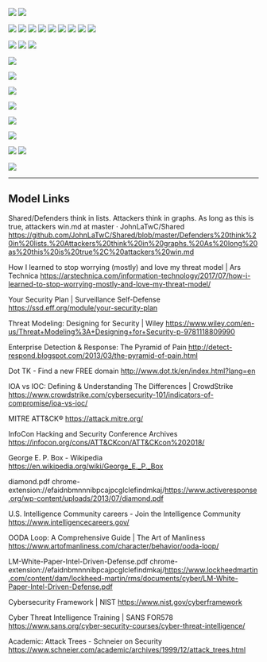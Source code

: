 
![](../../../Media/Pasted%20image%2020230402204017.png)
![](../../../Media/Pasted%20image%2020230402204028.png)

![](../../../Media/Pasted%20image%2020230402204042.png)
![](../../../Media/Pasted%20image%2020230402204053.png)
![](../../../Media/Pasted%20image%2020230402204103.png)
![](../../../Media/Pasted%20image%2020230402204114.png)
![](../../../Media/Pasted%20image%2020230402204127.png)
![](../../../Media/Pasted%20image%2020230402204137.png)
![](../../../Media/Pasted%20image%2020230402204206.png)
![](../../../Media/Pasted%20image%2020230402204217.png)
![](../../../Media/Pasted%20image%2020230402204227.png)

![](../../../Media/Pasted%20image%2020230402204251.png)
![](../../../Media/Pasted%20image%2020230402204303.png)
![](../../../Media/Pasted%20image%2020230402204450.png)

![](../../../Media/Pasted%20image%2020230402204503.png)

![](../../../Media/Pasted%20image%2020230402204513.png)

![](../../../Media/Pasted%20image%2020230402204528.png)

![](../../../Media/Pasted%20image%2020230402204545.png)

![](../../../Media/Pasted%20image%2020230402204557.png)

![](../../../Media/Pasted%20image%2020230402204609.png)

![](../../../Media/Pasted%20image%2020230402204620.png)
![](../../../Media/Pasted%20image%2020230402204654.png)

![](../../../Media/Pasted%20image%2020230402204741.png)

---

## Model Links

Shared/Defenders think in lists. Attackers think in graphs. As long as this is true, attackers win.md at master · JohnLaTwC/Shared
https://github.com/JohnLaTwC/Shared/blob/master/Defenders%20think%20in%20lists.%20Attackers%20think%20in%20graphs.%20As%20long%20as%20this%20is%20true%2C%20attackers%20win.md

How I learned to stop worrying (mostly) and love my threat model | Ars Technica
https://arstechnica.com/information-technology/2017/07/how-i-learned-to-stop-worrying-mostly-and-love-my-threat-model/

Your Security Plan | Surveillance Self-Defense
https://ssd.eff.org/module/your-security-plan

Threat Modeling: Designing for Security | Wiley
https://www.wiley.com/en-us/Threat+Modeling%3A+Designing+for+Security-p-9781118809990

Enterprise Detection & Response: The Pyramid of Pain
http://detect-respond.blogspot.com/2013/03/the-pyramid-of-pain.html

Dot TK - Find a new FREE domain
http://www.dot.tk/en/index.html?lang=en

IOA vs IOC: Defining & Understanding The Differences | CrowdStrike
https://www.crowdstrike.com/cybersecurity-101/indicators-of-compromise/ioa-vs-ioc/

MITRE ATT&CK®
https://attack.mitre.org/

InfoCon Hacking and Security Conference Archives
https://infocon.org/cons/ATT&CKcon/ATT&CKcon%202018/

George E. P. Box - Wikipedia
https://en.wikipedia.org/wiki/George_E._P._Box

diamond.pdf
chrome-extension://efaidnbmnnnibpcajpcglclefindmkaj/https://www.activeresponse.org/wp-content/uploads/2013/07/diamond.pdf

U.S. Intelligence Community careers - Join the Intelligence Community
https://www.intelligencecareers.gov/

OODA Loop: A Comprehensive Guide | The Art of Manliness
https://www.artofmanliness.com/character/behavior/ooda-loop/

LM-White-Paper-Intel-Driven-Defense.pdf
chrome-extension://efaidnbmnnnibpcajpcglclefindmkaj/https://www.lockheedmartin.com/content/dam/lockheed-martin/rms/documents/cyber/LM-White-Paper-Intel-Driven-Defense.pdf

Cybersecurity Framework | NIST
https://www.nist.gov/cyberframework

Cyber Threat Intelligence Training | SANS FOR578
https://www.sans.org/cyber-security-courses/cyber-threat-intelligence/

Academic: Attack Trees - Schneier on Security
https://www.schneier.com/academic/archives/1999/12/attack_trees.html
















